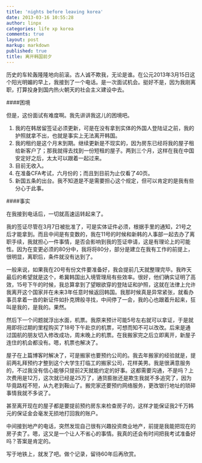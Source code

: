 ```yaml
---
title: 'nights before leaving korea'
date: 2013-03-16 10:55:28
author: linpx
categories: life xp korea
comments: true
layout: post
markup: markdown
published: true
title: 离开韩国前夕
---
```

历史的车轮轰隆隆地向前滚。古人诚不欺我，无论是谁。在公元2013年3月15日这个阳光明媚的早上，我接到了一个电话。是一次面试机会。挺好不是，因为我刚离职，打算投身到国内热火朝天的社会主义建设中去。

####困境

但是，这份面试有难度啊。我先讲讲我这儿的困境吧。
<!--more-->
1. 我的在韩居留签证必须更新，可是在没有拿到实体的外国人登陆证之前，我的护照就拿不出，也就是事实上无法离开韩国。
2. 我的租约是这个月末到期。继续更新是不现实的，因为房东已经将我的屋子租给新客户了；那我就得去找到一份短租的屋子。两到三个月，这样在我在中国安定好之后，太太可以跟着一起过来。
3. 目前无收入。
4. 在准备CFA考试，六月份的；而且到目前为止仅看了40页。
5. 新国五条的出台。我不知道是不是需要担心这个规定，但可以肯定的是我有些分心于此事。

####事实

在我接到电话后，一切就高速运转起来了。

我的签证尽管在3月7日被批准了，可是实体证件必须，根据手里的通知，21号之后才能拿到。而且中间是有变数的，我在11号的时候和新韩的人事部一起去办了离职手续，我就担心一件事情，是否会影响到我的签证申请，这是有理论上的可能性。因为在变更必须的80分中，我将将80分，部分是建立在我有工作的前提上，很明显，离职后，条件就没有达到了。

一般来说，如果我在20号有份文件要准备好，我会提前几天就整理完毕。我昨天最后的希望就是这个，希冀韩国出入境管理局有些效率。很好，他们确实证明了高效，15号下午的时候，我总算拿到了望眼欲穿的登陆证和护照，这就在法律上允许我离开这个国家并在未来3年任意时候返回韩国。我那时候真是异常紧张，就看办事员拿着一沓的新证件如扑克牌般寻找，中间停了一会，我的心也跟着升起来，狂叫是我的，是我的。果然。

然后下一个问题就浮出水面，机票。我原来预计可能5号左右就可以拿证，于是就用即将过期的里程购买了18号下午赴京的机票，可想而知不可以改改。后来是通过国航的朋友切入修改成功，周末晚上的机票。在我搬家完之后立即离开，新屋子连住的机会都没有。嗯，机票也解决了。

屋子在上篇博客时解决了，可是搬家也要预约公司的。我去年搬家的经验就是，提前两礼拜预约才整到这个大学生打临工的搬家公司，花样美男。我是很满意服务的，不过我没有信心能够只提前2天就能约定的好事。这都需要沟通，不是吗？上次费用是12万，这次就已经是25万了，通货膨胀还是欺生我就不多追究了，因为毕竟路程不短，从九老到鞍山了。搬完家还要预约网络服务，更改银行地址的琐碎事情我就不多说了。

甚至离开现在的屋子都是要提前预约房东来检查房子的，这样才能保证我2千万韩元的保证金会毫发无损地打回我的账户。

中间接到地产的电话，突然发现自己很有兴趣投资商业地产，前提是我能把现在的房子卖了。嗯，这又是一个让人不省心的事情。我真的还会有时间把我考试准备好吗？答案是肯定的。

写于地铁上，就发了吧。做个记录，留待60年后再欣赏。
